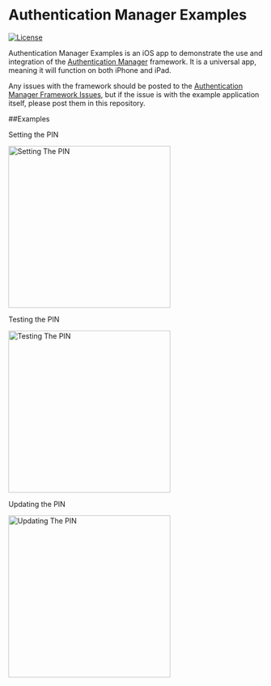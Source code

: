 Authentication Manager Examples
===

[![License](http://img.shields.io/badge/license-MIT-green.svg?style=flat)](http://opensource.org/licenses/MIT)

Authentication Manager Examples is an iOS app to demonstrate the use and integration of the [Authentication Manager](https://github.com/YetiiNet/AuthenticationManager) framework. It is a universal app, meaning it will function on both iPhone and iPad.

Any issues with the framework should be posted to the [Authentication Manager Framework Issues](https://github.com/YetiiNet/AuthenticationManager/issues), but if the issue is with the example application itself, please post them in this repository.

##Examples

Setting the PIN

<img src="http://zippy.gfycat.com/TintedAstonishingKagu.gif" width="320" alt="Setting The PIN">

Testing the PIN

<img src="http://zippy.gfycat.com/EsteemedMasculineAfghanhound.gif" width="320" alt="Testing The PIN">

Updating the PIN

<img src="http://zippy.gfycat.com/GrandioseUncommonHoneybadger.gif" width="320" alt="Updating The PIN">